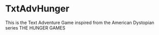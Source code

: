 # TxtAdvHunger
This is the Text Adventure Game inspired from the American Dystopian series THE HUNGER GAMES
